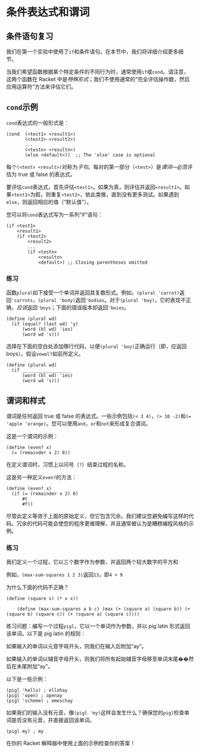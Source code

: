 # 条件表达式和谓词

## 条件语句复习

我们在第一个实验中使用了`if`和条件语句。在本节中，我们将详细介绍更多细节。

当我们希望函数根据某个特定条件的不同行为时，通常使用`if`或`cond`。请注意，这两个函数在 Racket 中是*特殊形式*；我们不使用通常的“完全评估操作数，然后应用运算符”方法来评估它们。

## `cond`示例

`cond`表达式的一般形式是：

```
(cond  (<test1> <result1>)
       (<test2> <result2>)
       ...
       (<testn> <resultn>)
       (else <default>))  ;; The 'else' case is optional 
```

每个`(<test> <result>)`对称为*子句*。每对的第一部分（`<test>`）是*谓词*—必须评估为 true 或 false 的表达式。

要评估`cond`表达式，首先评估`<test1>`。如果为真，则评估并返回`<result1>`。如果`<test1>`为假，则重复`<test2>`，依此类推，直到没有更多测试。如果遇到`else`，则返回相应的值（“默认值”）。

您可以将`cond`表达式写为一系列“if”语句：

```
(if <test1>
    <result1>
    (if <test2>
        <result2>
        ...
        (if <testn>
            <resultn>
            <default>) ;; Closing parentheses omitted 
```

### 练习

函数`plural`如下接受一个单词并返回其复数形式。例如，`(plural 'carrot)`返回`'carrots`，`(plural 'body)`返回`'bodies`。对于`(plural 'boy)`，它的表现不正确，*应该*返回`'boys`；下面的错误版本却返回`'boies`。

```
(define (plural wd) 
  (if (equal? (last wd) 'y) 
      (word (bl wd) 'ies)
      (word wd 's))) 
```

选择在下面的空白处添加哪行代码，以便`(plural 'boy)`正确运行（即，应返回 boys）。假设`vowel?`如前所定义。

```
(define (plural wd) 
  (if __________________
      (word (bl wd) 'ies)
      (word wd 's))) 
```

## 谓词和样式

谓词是任何返回 true 或 false 的表达式。一些示例包括`(< 3 4)`，`(> 10 -2)`和`(= 'apple 'orange)`。您可以使用`and`，`or`和`not`来形成复合谓词。

这是一个谓词的示例：

```
(define (even? x)
  (= (remainder x 2) 0)) 
```

在定义谓词时，习惯上以问号（`?`）结束过程的名称。

这是另一种定义`even?`的方法：

```
(define (even? x)
  (if (= (remainder x 2) 0)
      #t
      #f)) 
```

尽管此定义等效于上面的原始定义，但它包含冗余。我们建议您避免编写这样的代码。冗余的代码可能会使您的程序更难理解，并且通常被认为是糟糕编程风格的示例。

### 练习

我们定义一个过程，它以三个数字作为参数，并返回两个较大数字的平方和

例如，`(max-sum-squares 1 2 3)`返回`13`，即`4 + 9`

为什么下面的代码不正确？

```
(define (square x) (* x x))

    (define (max-sum-squares a b c) (max (+ (square a) (square b)) (+ (square b) (square c)) (+ (square a) (square c)))) 
```

练习问题：编写一个过程`pigl`，它以一个单词作为参数，并以 pig latin 形式返回该单词。以下是 pig latin 的规则：

如果输入的单词以元音字母开头，则我们在输入后附加“ay”。

如果输入的单词以辅音字母开头，则我们将所有起始辅音字母移至单词末尾��然后在末尾附加“ay”。

以下是一些示例：

```
(pigl 'hello) ; ellohay 
(pigl 'open) ; openay 
(pigl 'scheme) ; emeschay 
```

如果我们的输入没有元音，像`(pigl 'my)`这样会发生什么？确保您的`pigl`检查单词是否没有元音，并直接返回该单词。

```
(pigl my) ; my 
```

在你的 Racket 解释器中使用上面的示例检查你的答案！

